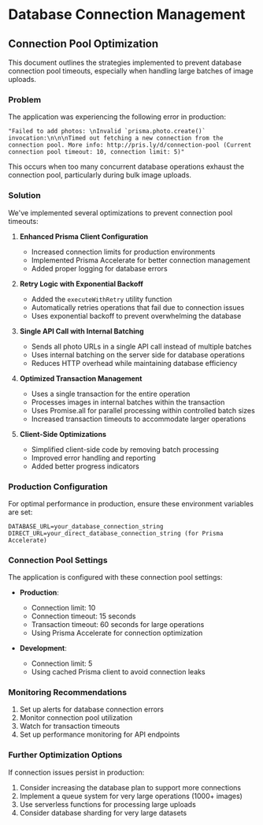 # Database Connection Management

## Connection Pool Optimization

This document outlines the strategies implemented to prevent database connection pool timeouts, especially when handling large batches of image uploads.

### Problem

The application was experiencing the following error in production:

```
"Failed to add photos: \nInvalid `prisma.photo.create()` invocation:\n\n\nTimed out fetching a new connection from the connection pool. More info: http://pris.ly/d/connection-pool (Current connection pool timeout: 10, connection limit: 5)"
```

This occurs when too many concurrent database operations exhaust the connection pool, particularly during bulk image uploads.

### Solution

We've implemented several optimizations to prevent connection pool timeouts:

1. **Enhanced Prisma Client Configuration**
   - Increased connection limits for production environments
   - Implemented Prisma Accelerate for better connection management
   - Added proper logging for database errors

2. **Retry Logic with Exponential Backoff**
   - Added the `executeWithRetry` utility function
   - Automatically retries operations that fail due to connection issues
   - Uses exponential backoff to prevent overwhelming the database

3. **Single API Call with Internal Batching**
   - Sends all photo URLs in a single API call instead of multiple batches
   - Uses internal batching on the server side for database operations
   - Reduces HTTP overhead while maintaining database efficiency

4. **Optimized Transaction Management**
   - Uses a single transaction for the entire operation
   - Processes images in internal batches within the transaction
   - Uses Promise.all for parallel processing within controlled batch sizes
   - Increased transaction timeouts to accommodate larger operations

5. **Client-Side Optimizations**
   - Simplified client-side code by removing batch processing
   - Improved error handling and reporting
   - Added better progress indicators

### Production Configuration

For optimal performance in production, ensure these environment variables are set:

```
DATABASE_URL=your_database_connection_string
DIRECT_URL=your_direct_database_connection_string (for Prisma Accelerate)
```

### Connection Pool Settings

The application is configured with these connection pool settings:

- **Production**:
  - Connection limit: 10
  - Connection timeout: 15 seconds
  - Transaction timeout: 60 seconds for large operations
  - Using Prisma Accelerate for connection optimization

- **Development**:
  - Connection limit: 5
  - Using cached Prisma client to avoid connection leaks

### Monitoring Recommendations

1. Set up alerts for database connection errors
2. Monitor connection pool utilization
3. Watch for transaction timeouts
4. Set up performance monitoring for API endpoints

### Further Optimization Options

If connection issues persist in production:

1. Consider increasing the database plan to support more connections
2. Implement a queue system for very large operations (1000+ images)
3. Use serverless functions for processing large uploads
4. Consider database sharding for very large datasets 
